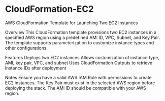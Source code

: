 # CloudFormation-EC2
AWS CloudFormation Template for Launching Two EC2 Instances

Overview
This CloudFormation template provisions two EC2 instances in a specified AWS region using a predefined AMI ID, VPC, Subnet, and Key Pair. The template supports parameterization to customize instance types and other configurations.

Features
Deploys two EC2 instances 
Allows customization of instance type, AMI, key pair, VPC, and subnet
Uses CloudFormation Outputs to retrieve Instance IDs after deployment

Notes
Ensure you have a valid AWS IAM Role with permissions to create EC2 instances.
The Key Pair must exist in the selected AWS region before deploying the stack.
The AMI ID should be compatible with your AWS region.
